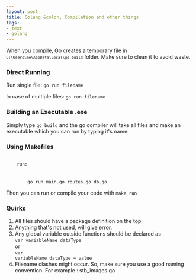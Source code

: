 ```yaml
---
layout: post
title: Golang &colon; Compilation and other things
tags:
- text
- golang
---
```



When you compile, Go creates a temporary file in <code>`C:\Users\me\AppData\Local\go-build`</code> folder. Make sure to clean it to avoid waste.


### Direct Running

Run single file:
<code>go run filename</code>

In case of multiple files:
<code>go run filename</code>

### Building an Executable .exe

Simply type <code>go build</code>
and the go compiler will take all files and make an executable which you can run by typing it's name.

### Using Makefiles
<code>
	run:
</code><br>&nbsp;&nbsp;&nbsp;&nbsp;
<code>
		go run main.go routes.go db.go 
</code>

Then you can run or compile your code with 
<code>make run</code>


### Quirks

1. All files should have a package definition on the top. 
2. Anything that's not used, will give error.
3. Any global variable outside functions should be declared as <br><code>var variableName dataType</code><br> or <br><code>var variableName dataType = value</code> 
4. Filename clashes might occur. So, make sure you use a good naming convention. For example : stb_images.go